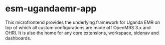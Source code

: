 
# esm-ugandaemr-app

This microfrontend provides the underlying framework for Uganda EMR on top of which all custom configurations are made off OpenMRS 3.x and OHRI. It is also the home for any core extensions, workspace, sidenav and dashboards.
